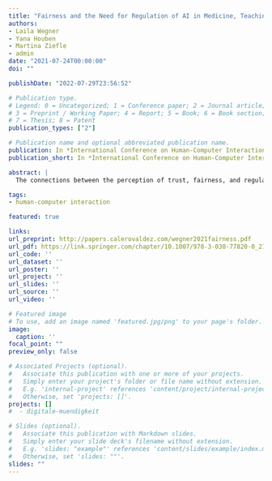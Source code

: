```yaml
---
title: "Fairness and the Need for Regulation of AI in Medicine, Teaching, and Recruiting"
authors:
- Laila Wegner
- Yana Houben
- Martina Ziefle
- admin
date: "2021-07-24T00:00:00"
doi: ""

publishDate: "2022-07-29T23:56:52"

# Publication type.
# Legend: 0 = Uncategorized; 1 = Conference paper; 2 = Journal article;
# 3 = Preprint / Working Paper; 4 = Report; 5 = Book; 6 = Book section;
# 7 = Thesis; 8 = Patent
publication_types: ["2"]

# Publication name and optional abbreviated publication name.
publication: In *International Conference on Human-Computer Interaction*
publication_short: In *International Conference on Human-Computer Interaction*

abstract: |
  The connections between the perception of trust, fairness, and regulatory needs regarding artificial intelligence have not been sufficiently investigated, yet. We address this research gap and analyze the role of trust, acceptance, and confidence in technology use towards the need for regulations and perceptions of fairness of artificial intelligence. A quantitative questionnaire (n= 103) was used to empirically and deductively study the aforementioned research question and established hypotheses. Overall, the results suggest most importantly trust has an impact on assessing the fairness of AI, and that it correlates with regulatory needs. Furthermore, we found that trust and a lack of regulatory needs predict the assessment of perceived AI fairness, explaining 41% of the variance. We also found that the usage context has a significant impact on perceived fairness and regulatory needs. Interestingly, teaching showed the …

tags:
- human-computer interaction

featured: true

links:
url_preprint: http://papers.calerovaldez.com/wegner2021fairness.pdf
url_pdf: https://link.springer.com/chapter/10.1007/978-3-030-77820-0_21
url_code: ''
url_dataset: ''
url_poster: ''
url_project: ''
url_slides: ''
url_source: ''
url_video: ''

# Featured image
# To use, add an image named 'featured.jpg/png' to your page's folder.
image:
  caption: ''
focal_point: ""
preview_only: false

# Associated Projects (optional).
#   Associate this publication with one or more of your projects.
#   Simply enter your project's folder or file name without extension.
#   E.g. 'internal-project' references 'content/project/internal-project/index.md'.
#   Otherwise, set 'projects: []'.
projects: []
#  - digitale-muendigkeit

# Slides (optional).
#   Associate this publication with Markdown slides.
#   Simply enter your slide deck's filename without extension.
#   E.g. 'slides: "example"' references 'content/slides/example/index.md'.
#   Otherwise, set 'slides: ""'.
slides: ""
---
```


